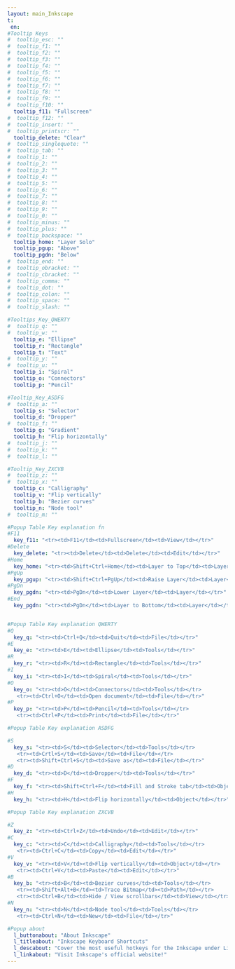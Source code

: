 ```yaml
---
layout: main_Inkscape
t:
 en:
#Tooltip Keys
#  tooltip_esc: ""
#  tooltip_f1: ""
#  tooltip_f2: ""
#  tooltip_f3: ""
#  tooltip_f4: ""
#  tooltip_f5: ""
#  tooltip_f6: ""
#  tooltip_f7: ""
#  tooltip_f8: ""
#  tooltip_f9: ""
#  tooltip_f10: ""
  tooltip_f11: "Fullscreen"
#  tooltip_f12: ""
#  tooltip_insert: ""
#  tooltip_printscr: ""
  tooltip_delete: "Clear"
#  tooltip_singlequote: "" 
#  tooltip_tab: ""
#  tooltip_1: ""
#  tooltip_2: ""
#  tooltip_3: ""
#  tooltip_4: ""
#  tooltip_5: ""
#  tooltip_6: ""
#  tooltip_7: ""
#  tooltip_8: ""
#  tooltip_9: ""
#  tooltip_0: ""
#  tooltip_minus: ""
#  tooltip_plus: ""
#  tooltip_backspace: ""
  tooltip_home: "Layer Solo"
  tooltip_pgup: "Above"
  tooltip_pgdn: "Below"
#  tooltip_end: ""
#  tooltip_obracket: ""
#  tooltip_cbracket: ""
#  tooltip_comma: ""
#  tooltip_dot: ""
#  tooltip_colon: "" 
#  tooltip_space: ""
#  tooltip_slash: "" 

#Tooltips_Key_QWERTY
#  tooltip_q: ""
#  tooltip_w: ""
  tooltip_e: "Ellipse"
  tooltip_r: "Rectangle"
  tooltip_t: "Text"
#  tooltip_y: ""
#  tooltip_u: ""
  tooltip_i: "Spiral"
  tooltip_o: "Connectors"
  tooltip_p: "Pencil"

#Tooltip_Key_ASDFG
#  tooltip_a: ""
  tooltip_s: "Selector"
  tooltip_d: "Dropper"
#  tooltip_f: ""
  tooltip_g: "Gradient"
  tooltip_h: "Flip horizontally"
#  tooltip_j: ""
#  tooltip_k: ""
#  tooltip_l: ""

#Tooltip_Key_ZXCVB
#  tooltip_z: ""
#  tooltip_x: ""
  tooltip_c: "Calligraphy"
  tooltip_v: "Flip vertically"
  tooltip_b: "Bezier curves"
  tooltip_n: "Node tool"
#  tooltip_m: ""

#Popup Table Key explanation fn
#F11
  key_f11: "<tr><td>F11</td><td>Fullscreen</td><td>View</td></tr>"
#Delete
  key_delete: "<tr><td>Delete</td><td>Delete</td><td>Edit</td></tr>"
#Home
  key_home: "<tr><td>Shift+Ctrl+Home</td><td>Layer to Top</td><td>Layer</td></tr>"
#PgUp
  key_pgup: "<tr><td>Shift+Ctrl+PgUp</td><td>Raise Layer</td><td>Layer</td></tr>"
#PgDn
  key_pgdn: "<tr><td>PgDn</td><td>Lower Layer</td><td>Layer</td></tr>"
#End
  key_pgdn: "<tr><td>PgDn</td><td>Layer to Bottom</td><td>Layer</td></tr>"


#Popup Table Key explanation QWERTY
#Q
  key_q: "<tr><td>Ctrl+Q</td><td>Quit</td><td>File</td></tr>"
#E
  key_e: "<tr><td>E</td><td>Ellipse</td><td>Tools</td></tr>"
#R
  key_r: "<tr><td>R</td><td>Rectangle</td><td>Tools</td></tr>"
#I
  key_i: "<tr><td>I</td><td>Spiral</td><td>Tools</td></tr>"
#O
  key_o: "<tr><td>O</td><td>Connectors</td><td>Tools</td></tr>
   <tr><td>Ctrl+O</td><td>Open document</td><td>File</td></tr>"
#P
  key_p: "<tr><td>P</td><td>Pencil</td><td>Tools</td></tr>
   <tr><td>Ctrl+P</td><td>Print</td><td>File</td></tr>"

#Popup Table Key explanation ASDFG

#S
  key_s: "<tr><td>S</td><td>Selector</td><td>Tools</td></tr>
   <tr><td>Crtl+S</td><td>Save</td><td>File</td></tr>
   <tr><td>Shift+Ctrl+S</td><td>Save as</td><td>File</td></tr>"
#D
  key_d: "<tr><td>D</td><td>Dropper</td><td>Tools</td></tr>"
#F
  key_f: "<tr><td>Shift+Ctrl+F</td><td>Fill and Stroke tab</td><td>Object</td></tr>"
#H
  key_h: "<tr><td>H</td><td>Flip horizontally</td><td>Object</td></tr>"

#Popup Table Key explanation ZXCVB

#Z
  key_z: "<tr><td>Ctrl+Z</td><td>Undo</td><td>Edit</td></tr>"
#C
  key_c: "<tr><td>C</td><td>Calligraphy</td><td>Tools</td></tr>
   <tr><td>Ctrl+C</td><td>Copy</td><td>Edit</td></tr>"
#V
  key_v: "<tr><td>V</td><td>Flip vertically</td><td>Object</td></tr>
   <tr><td>Ctrl+V</td><td>Paste</td><td>Edit</td></tr>"
#B
  key_b: "<tr><td>B</td><td>Bezier curves</td><td>Tools</td></tr>
   <tr><td>Shift+Alt+B</td><td>Trace Bitmap</td><td>Path</td></tr>
   <tr><td>Ctrl+B</td><td>Hide / View scrollbars</td><td>View</td></tr>"
#N
  key_n: "<tr><td>N</td><td>Node tool</td><td>Tools</td></tr>
   <tr><td>Ctrl+N</td><td>New</td><td>File</td></tr>"

#Popup about
  l_buttonabout: "About Inkscape"
  l_titleabout: "Inkscape Keyboard Shortcuts"
  l_descabout: "Cover the most useful hotkeys for the Inkscape under Linux. All keys can be assigned individually: Edit / Preferences / Interface / Keyboard Shortcuts."
  l_linkabout: "Visit Inkscape's official website!"
---
```



